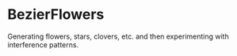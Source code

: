 # BezierFlowers
Generating flowers, stars, clovers, etc. and then experimenting with interference patterns.
